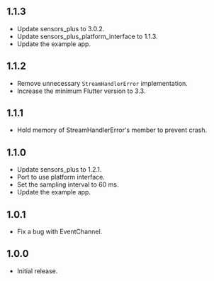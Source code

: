 ## 1.1.3

* Update sensors_plus to 3.0.2.
* Update sensors_plus_platform_interface to 1.1.3.
* Update the example app.

## 1.1.2

* Remove unnecessary `StreamHandlerError` implementation.
* Increase the minimum Flutter version to 3.3.

## 1.1.1

* Hold memory of StreamHandlerError's member to prevent crash.

## 1.1.0

* Update sensors_plus to 1.2.1.
* Port to use platform interface.
* Set the sampling interval to 60 ms.
* Update the example app.

## 1.0.1

* Fix a bug with EventChannel.

## 1.0.0

* Initial release.
